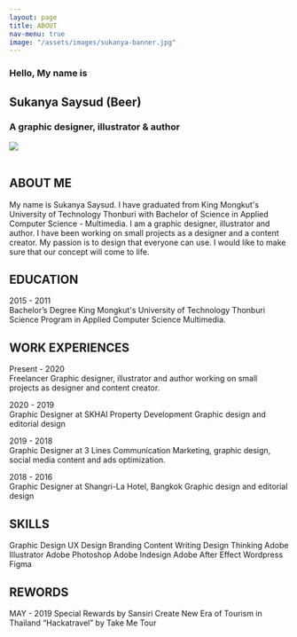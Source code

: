 ```yaml
---
layout: page
title: ABOUT
nav-menu: true
image: "/assets/images/sukanya-banner.jpg"
---
```


<!-- Main -->
<div id="main" class="alt">
    <!-- One -->
    <section id="one">
        <div class="inner text-black">
            <h3 class="text-color-main text-no-margin no-font-weight">
                Hello, My name is
            </h3>
            <h1 class="text-black text-no-margin">Sukanya Saysud (Beer)</h1>
            <h3 class="text-color-main no-font-weight">
                A graphic designer,  illustrator & author
            </h3>
            <image src="./assets/images/sukanya-02-banner.jpg"></image>
            <br>
            <br>
            <h2 id="content" class="text-color-main">ABOUT ME</h2>
            <p>
				My name is Sukanya Saysud. I have graduated from King Mongkut's University of Technology Thonburi with Bachelor of Science in Applied Computer Science - Multimedia. I am a graphic designer, illustrator and author. I have been working on small projects as a designer and a content creator. My passion is to design that everyone can use. I would like to make sure that our concept will come to life.
			</p>
			<h2 id="content" class="text-color-main">EDUCATION</h2>
            <p>
                2015 - 2011 <br>
                Bachelor’s Degree King Mongkut's University of Technology Thonburi Science Program in Applied Computer Science Multimedia.
            </p>
			<h2 id="content" class="text-color-main">WORK EXPERIENCES</h2>
            <p>
                Present - 2020 <br>
                Freelancer Graphic designer, illustrator and author working on small projects as designer and content creator.
            </p>
            <p>
                2020 - 2019 <br>
                Graphic Designer at SKHAI Property Development Graphic design and editorial design
            </p>
            <p>
                2019 - 2018 <br>
                Graphic Designer at 3 Lines Communication Marketing, graphic design, social media content and ads optimization.
            </p>
            <p>
                2018 - 2016 <br>
                Graphic Designer at Shangri-La Hotel, Bangkok Graphic design and editorial design
            </p>
            <h2 id="content" class="text-color-main">SKILLS</h2>
            <p>
            Graphic Design 
            UX Design 
            Branding 
            Content Writing 
            Design Thinking 
            Adobe Illustrator 
            Adobe Photoshop 
            Adobe Indesign 
            Adobe After Effect 
            Wordpress 
            Figma
            </p>
            <h2 id="content" class="text-color-main">REWORDS</h2>
            <p>
                MAY - 2019
                Special Rewards by Sansiri 
                Create New Era of Tourism in Thailand “Hackatravel” by Take Me Tour
            </p>
        </div>
    </section>
</div>
